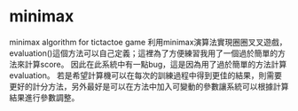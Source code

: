# minimax
minimax algorithm for tictactoe game
利用minimax演算法實現圈圈叉叉遊戲，evaluation()這個方法可以自己定義；這裡為了方便練習我用了一個過於簡單的方法來計算score。
因此在此系統中有一點bug，這是因為用了過於簡單的方法計算evaluation。
若是希望計算機可以在每次的訓練過程中得到更佳的結果，則需要更好的計分方法，另外最好是可以在方法中加入可變動的參數讓系統可以根據計算結果進行參數調整。

